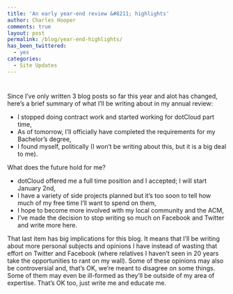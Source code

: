 ```yaml
---
title: 'An early year-end review &#8211; highlights'
author: Charles Hooper
comments: true
layout: post
permalink: /blog/year-end-highlights/
has_been_twittered:
  - yes
categories:
  - Site Updates
---
```

# 

Since I’ve only written 3 blog posts so far this year and alot has changed, here’s a brief summary of what I’ll be writing about in my annual review:

*   I stopped doing contract work and started working for dotCloud part time,
*   As of tomorrow, I’ll officially have completed the requirements for my Bachelor’s degree,
*   I found myself, politically (I won’t be writing about this, but it is a big deal to me).

What does the future hold for me?

*   dotCloud offered me a full time position and I accepted; I will start January 2nd,
*   I have a variety of side projects planned but it’s too soon to tell how much of my free time I’ll want to spend on them,
*   I hope to become more involved with my local community and the ACM,
*   I’ve made the decision to stop writing so much on Facebook and Twitter and write more here.

That last item has big implications for this blog. It means that I’ll be writing about more personal subjects and opinions I have instead of wasting that effort on Twitter and Facebook (where relatives I haven’t seen in 20 years take the opportunities to rant on my wall). Some of these opinions may also be controversial and, that’s OK, we’re meant to disagree on some things. Some of them may even be ill-formed as they’ll be outside of my area of expertise. That’s OK too, just write me and educate me.